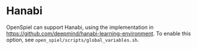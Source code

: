 # Hanabi

OpenSpiel can support Hanabi, using the implementation in
https://github.com/deepmind/hanabi-learning-environment. To enable this option,
see `open_spiel/scripts/global_variables.sh`.
